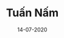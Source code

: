 ---
layout: ampstory
title: Tuấn Nấm
date: 14-07-2020
cover:
   title: Tuấn Nấm - Nấm độc để ngắm thôi!
   subtitle: <h3>Cuộc đời của thầy Ngạn (Nấm)...</h3>
pages: 
 - page-number: 1
   layout: thirds
   top: <h2>Hà Lan không có ở Đà Lạt, Sài Gòn - Hà Nội mình cũng đã tìm khắp rồi. 🔥</h2>
   background: /uploads/stories/29f830a4-1036-437e-ae03-21d5cd0d2a1e.jpg
   cta:
      link: https://www.facebook.com/hoangtuanpham309
      text: Tuấn Nấm!
 - page-number: 2
   layout: thirds
   h1: 
   text: 
   background: /uploads/stories/571584cb-0830-459a-9ca3-c665d0c7e39c.jpg
 - page-number: 3
   layout: thirds
   top: Hello
   middle: <h3>Nghe bảo Hà Lan thích Heavy Metal nên Ngạn chẳng ngại xuống núi bái sư.</h3>
   background:  /uploads/stories/31e0788c-dd56-4916-b1fb-9739984dcf3e.jpg
 - page-number: 4
   layout: thirds
   bottom: <h1>Ngạn (Nấm)</h1>   
   background: https://media.giphy.com/media/26ybvOkkmathUXss0/giphy.gif
---